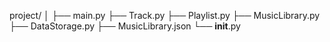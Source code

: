 project/
│
├── main.py
├── Track.py
├── Playlist.py
├── MusicLibrary.py
├── DataStorage.py
├── MusicLibrary.json
└── __init__.py
